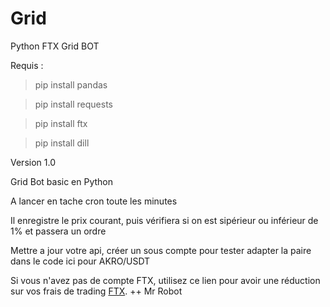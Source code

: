 # Grid
Python FTX Grid BOT

Requis :

>pip install pandas

>pip install requests

>pip install ftx

>pip install dill



Version 1.0

Grid Bot basic en Python

A lancer en tache cron toute les minutes

Il enregistre le prix courant, puis vérifiera si on est sipérieur ou inférieur de 1% et passera un ordre

Mettre a jour votre api, créer un sous compte pour tester adapter la paire dans le code ici pour AKRO/USDT

Si vous n'avez pas de compte FTX, utilisez ce lien pour avoir une réduction sur vos frais de trading  [FTX](https://ftx.com/profile#a=8214881). 
++ Mr Robot
